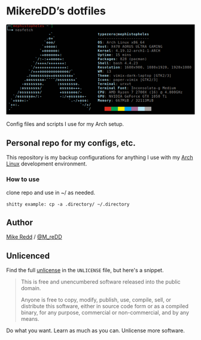 # MikereDD’s dotfiles

![Screenshot shell prompt](https://raw.githubusercontent.com/MikereDD/dotfiles/master/img/screenshot.png)

Config files and scripts I use for my Arch setup.

## Personal repo for my configs, etc.

This repository is my backup configurations for anything I use with my [Arch Linux][arch] development environment.

### How to use

clone repo and use in ~/ as needed.

```
shitty example: cp -a .directory/ ~/.directory
```

## Author

[Mike Redd][site] / [@M_reDD][twitter]

## Unlicenced
Find the full [unlicense][] in the `UNLICENSE` file, but here's a snippet.
>This is free and unencumbered software released into the public domain.
>
>Anyone is free to copy, modify, publish, use, compile, sell, or distribute this software, either in source code form or as a compiled binary, for any purpose, commercial or non-commercial, and by any means.

Do what you want. Learn as much as you can. Unlicense more software.


[unlicense]: http://unlicense.org/
[site]: http://git.m-redd.com
[twitter]: https://twitter.com/M_reDD
[arch]: https://www.archlinux.org/

